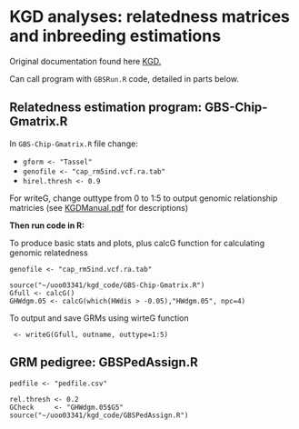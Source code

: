# KGD analyses: relatedness matrices and inbreeding estimations 

Original documentation found here [KGD.](https://github.com/AgResearch/KGD)

Can call program with ```GBSRun.R``` code, detailed in parts below.

## Relatedness estimation program: GBS-Chip-Gmatrix.R

In ```GBS-Chip-Gmatrix.R``` file change:

- ```gform <- "Tassel"```
- ```genofile <- "cap_rm5ind.vcf.ra.tab"```
- ```hirel.thresh <- 0.9```

For writeG, change outtype from 0 to 1:5 to output genomic relationship matricies (see [KGDManual.pdf](https://github.com/AgResearch/KGD/blob/master/KGDManual.pdf) for descriptions)

**Then run code in R:**

To produce basic stats and plots, plus calcG function for calculating genomic relatedness
```
genofile <- "cap_rm5ind.vcf.ra.tab"

source("~/uoo03341/kgd_code/GBS-Chip-Gmatrix.R")
Gfull <- calcG()
GHWdgm.05 <- calcG(which(HWdis > -0.05),"HWdgm.05", npc=4) 
```
To output and save GRMs using wirteG function

```
 <- writeG(Gfull, outname, outtype=1:5)
```

## GRM pedigree: GBSPedAssign.R

```
pedfile <- "pedfile.csv"

rel.thresh <- 0.2
GCheck     <- "GHWdgm.05$G5"
source("~/uoo03341/kgd_code/GBSPedAssign.R")
```

